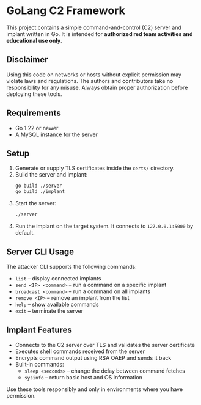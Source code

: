 # GoLang C2 Framework

This project contains a simple command-and-control (C2) server and implant written in Go. It is intended for **authorized red team activities and educational use only**.

## Disclaimer
Using this code on networks or hosts without explicit permission may violate laws and regulations. The authors and contributors take no responsibility for any misuse. Always obtain proper authorization before deploying these tools.

## Requirements
- Go 1.22 or newer
- A MySQL instance for the server

## Setup
1. Generate or supply TLS certificates inside the `certs/` directory.
2. Build the server and implant:
   ```bash
   go build ./server
   go build ./implant
   ```
3. Start the server:
   ```bash
   ./server
   ```
4. Run the implant on the target system. It connects to `127.0.0.1:5000` by default.

## Server CLI Usage
The attacker CLI supports the following commands:
- `list` &ndash; display connected implants
- `send <IP> <command>` &ndash; run a command on a specific implant
- `broadcast <command>` &ndash; run a command on all implants
- `remove <IP>` &ndash; remove an implant from the list
- `help` &ndash; show available commands
- `exit` &ndash; terminate the server

## Implant Features
- Connects to the C2 server over TLS and validates the server certificate
- Executes shell commands received from the server
- Encrypts command output using RSA OAEP and sends it back
- Built‑in commands:
  - `sleep <seconds>` &ndash; change the delay between command fetches
  - `sysinfo` &ndash; return basic host and OS information

Use these tools responsibly and only in environments where you have permission.
